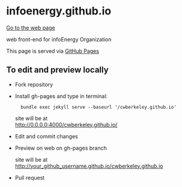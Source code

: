 infoenergy.github.io
====================

[Go to the web page](http://infoenergy.github.io)

web front-end for infoEnergy Organization

This page is served via [GitHub Pages](http://pages.github.com)

To edit and preview locally
---------------------------
- Fork repository
- Install gh-pages and type in terminal: 

        bundle exec jekyll serve --baseurl '/cwberkeley.github.io'

    site will be at   
    http://0.0.0.0:4000/cwberkeley.github.io/
- Edit and commit changes
- Preview on web on gh-pages branch

    site will be at  
    http://your_github_username.github.io/cwberkeley.github.io
- Pull request